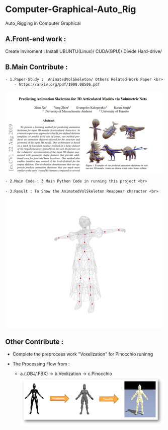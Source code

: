 # Computer-Graphical-Auto_Rig
Auto_Rigging in Computer Graphical


## A.Front-end work : 
Create Inviroment : Install UBUNTU(Linux)/ CUDA(GPU)/ Divide Hard-drive/ 

## B.Main Contribute : 
    - 1.Paper-Study :  AnimatedVolSkeleton/ Others Related-Work Paper <br>
        - https://arxiv.org/pdf/1908.08506.pdf
        
![Paper](Paper.JPG)

    - 2.Main Code : 3 Main Python Code in running this project <br>

    - 3.Result : To Show the AnimatedVolSkeleton Reappear character <br>

![image](AVS.jpg)

## Other Contribute : 
- Complete the preprocess work "Voxelization" for Pinocchio runinng <br>

- The Processing Flow from : 
    - a.(.OBJ/.FBX) -> b.Vexlization -> c.Pinocchio
![image](Auto_Rig.png)

